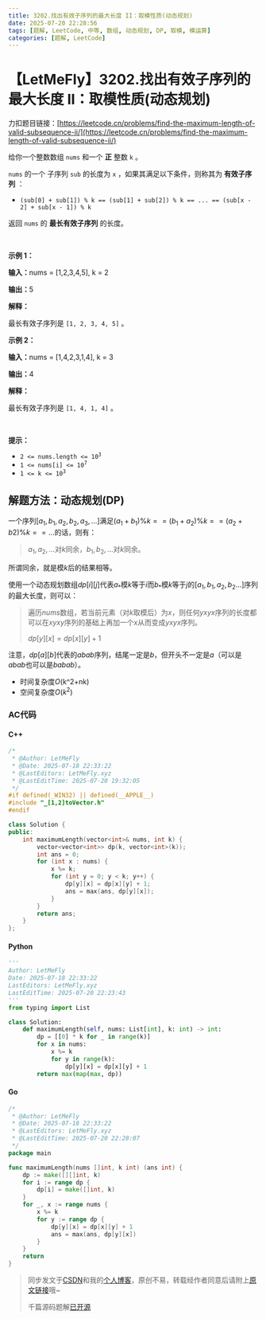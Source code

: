 ```yaml
---
title: 3202.找出有效子序列的最大长度 II：取模性质(动态规划)
date: 2025-07-20 22:28:56
tags: [题解, LeetCode, 中等, 数组, 动态规划, DP, 取模, 模运算]
categories: [题解, LeetCode]
---
```


# 【LetMeFly】3202.找出有效子序列的最大长度 II：取模性质(动态规划)

力扣题目链接：[https://leetcode.cn/problems/find-the-maximum-length-of-valid-subsequence-ii/](https://leetcode.cn/problems/find-the-maximum-length-of-valid-subsequence-ii/)

给你一个整数数组&nbsp;<code>nums</code>&nbsp;和一个 <strong>正</strong>&nbsp;整数&nbsp;<code>k</code>&nbsp;。
<p><code>nums</code>&nbsp;的一个&nbsp;<span data-keyword="subsequence-array">子序列</span> <code>sub</code>&nbsp;的长度为 <code>x</code>&nbsp;，如果其满足以下条件，则称其为 <strong>有效子序列</strong>&nbsp;：</p>

<ul>
	<li><code>(sub[0] + sub[1]) % k == (sub[1] + sub[2]) % k == ... == (sub[x - 2] + sub[x - 1]) % k</code></li>
</ul>
返回 <code>nums</code>&nbsp;的 <strong>最长</strong><strong>有效子序列</strong>&nbsp;的长度。

<p>&nbsp;</p>

<p><strong class="example">示例 1：</strong></p>

<div class="example-block">
<p><span class="example-io"><b>输入：</b>nums = [1,2,3,4,5], k = 2</span></p>

<p><span class="example-io"><b>输出：</b>5</span></p>

<p><b>解释：</b></p>

<p>最长有效子序列是&nbsp;<code>[1, 2, 3, 4, 5]</code>&nbsp;。</p>
</div>

<p><strong class="example">示例 2：</strong></p>

<div class="example-block">
<p><span class="example-io"><b>输入：</b>nums = [1,4,2,3,1,4], k = 3</span></p>

<p><span class="example-io"><b>输出：</b>4</span></p>

<p><strong>解释：</strong></p>

<p>最长有效子序列是&nbsp;<code>[1, 4, 1, 4]</code>&nbsp;。</p>
</div>

<p>&nbsp;</p>

<p><strong>提示：</strong></p>

<ul>
	<li><code>2 &lt;= nums.length &lt;= 10<sup>3</sup></code></li>
	<li><code>1 &lt;= nums[i] &lt;= 10<sup>7</sup></code></li>
	<li><code>1 &lt;= k &lt;= 10<sup>3</sup></code></li>
</ul>


    
## 解题方法：动态规划(DP)

一个序列$[a_1,b_1,a_2,b_2,a_3,\dots]$满足$(a_1+b_1)\% k == (b_1+a_2)\%k == (a_2+b2)\%k==\dots$的话，则有：

> $a_1, a_2,\dots$对$k$同余，$b_1,b_2,\dots$对$k$同余。

所谓同余，就是模$k$后的结果相等。

使用一个动态规划数组$dp[i][j]$代表$a_*$模$k$等于$i$而$b_*$模$k$等于$j$的$[a_1,b_1,a_2,b_2\dots]$序列的最大长度，则可以：

> 遍历$nums$数组，若当前元素（对$k$取模后）为$x$，则任何$yxyx$序列的长度都可以在$xyxy$序列的基础上再加一个$x$从而变成$yxyx$序列。
>
> $dp[y][x]=dp[x][y]+1$

注意，$dp[a][b]$代表的$abab$序列，结尾一定是$b$，但开头不一定是$a$（可以是$abab$也可以是$babab$）。

+ 时间复杂度$O($k^2+nk$)$
+ 空间复杂度$O(k^2)$

### AC代码

#### C++

```cpp
/*
 * @Author: LetMeFly
 * @Date: 2025-07-18 22:33:22
 * @LastEditors: LetMeFly.xyz
 * @LastEditTime: 2025-07-20 19:32:05
 */
#if defined(_WIN32) || defined(__APPLE__)
#include "_[1,2]toVector.h"
#endif

class Solution {
public:
    int maximumLength(vector<int>& nums, int k) {
        vector<vector<int>> dp(k, vector<int>(k));
        int ans = 0;
        for (int x : nums) {
            x %= k;
            for (int y = 0; y < k; y++) {
                dp[y][x] = dp[x][y] + 1;
                ans = max(ans, dp[y][x]);
            }
        }
        return ans;
    }
};
```

#### Python

```python
'''
Author: LetMeFly
Date: 2025-07-18 22:33:22
LastEditors: LetMeFly.xyz
LastEditTime: 2025-07-20 22:23:43
'''
from typing import List

class Solution:
    def maximumLength(self, nums: List[int], k: int) -> int:
        dp = [[0] * k for _ in range(k)]
        for x in nums:
            x %= k
            for y in range(k):
                dp[y][x] = dp[x][y] + 1
        return max(map(max, dp))
```

#### Go

```go
/*
 * @Author: LetMeFly
 * @Date: 2025-07-18 22:33:22
 * @LastEditors: LetMeFly.xyz
 * @LastEditTime: 2025-07-20 22:28:07
 */
package main

func maximumLength(nums []int, k int) (ans int) {
    dp := make([][]int, k)
    for i := range dp {
        dp[i] = make([]int, k)
    }
    for _, x := range nums {
        x %= k
        for y := range dp {
            dp[y][x] = dp[x][y] + 1
            ans = max(ans, dp[y][x])
        }
    }
    return
}
```

> 同步发文于[CSDN](https://letmefly.blog.csdn.net/article/details/149491839)和我的[个人博客](https://blog.letmefly.xyz/)，原创不易，转载经作者同意后请附上[原文链接](https://blog.letmefly.xyz/2025/07/18/LeetCode%203202.%E6%89%BE%E5%87%BA%E6%9C%89%E6%95%88%E5%AD%90%E5%BA%8F%E5%88%97%E7%9A%84%E6%9C%80%E5%A4%A7%E9%95%BF%E5%BA%A6II/)哦~
>
> 千篇源码题解[已开源](https://github.com/LetMeFly666/LeetCode)
